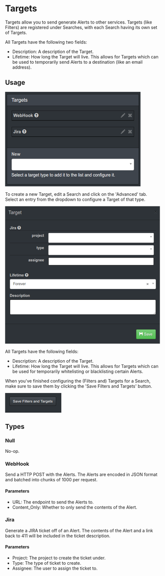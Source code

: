 Targets
=======

Targets allow you to send generate Alerts to other services. Targets (like Filters) are registered under Searches, with each Search having its own set of Targets.

All Targets have the following two fields:

- Description: A description of the Target.
- Lifetime: How long the Target will live. This allows for Targets which can be used to temporarily send Alerts to a destination (like an email address).


Usage
-----

![Targets config](/docs/imgs/targets_config.png?raw=true)

To create a new Target, edit a Search and click on the 'Advanced' tab. Select an entry from the dropdown to configure a Target of that type.

![Target config](/docs/imgs/target_config.png?raw=true)

All Targets have the following fields:

- Description: A description of the Target.
- Lifetime: How long the Target will live. This allows for Targets which can be used for temporarily whitelisting or blacklisting certain Alerts.

When you've finished configuring the (Filters and) Targets for a Search, make sure to save them by clicking the 'Save Filters and Targets' button.

![Filter & Targets save](/docs/imgs/filterstargets_save.png?raw=true)


Types
-----

### Null ###

No-op.


### WebHook ###

Send a HTTP POST with the Alerts. The Alerts are encoded in JSON format and batched into chunks of 1000 per request.

#### Parameters ####

- URL: The endpoint to send the Alerts to.
- Content_Only: Whether to only send the contents of the Alert.


### Jira ###

Generate a JIRA ticket off of an Alert. The contents of the Alert and a link back to 411 will be included in the ticket description.

#### Parameters ####

- Project: The project to create the ticket under.
- Type: The type of ticket to create.
- Assignee: The user to assign the ticket to.
